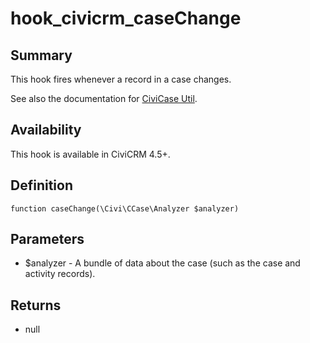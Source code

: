 # hook_civicrm_caseChange

## Summary

This hook fires whenever a record in a case changes.

See also the documentation for [CiviCase
Util](https://wiki.civicrm.org/confluence/display/HR/CiviCase+Util).

## Availability

This hook is available in CiviCRM 4.5+.

## Definition

    function caseChange(\Civi\CCase\Analyzer $analyzer)

## Parameters

-   $analyzer - A bundle of data about the case (such as the case and
    activity records).

## Returns

-   null